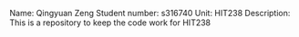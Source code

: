 Name: Qingyuan Zeng
Student number: s316740
Unit: HIT238
Description: This is a repository to keep the code work for HIT238
